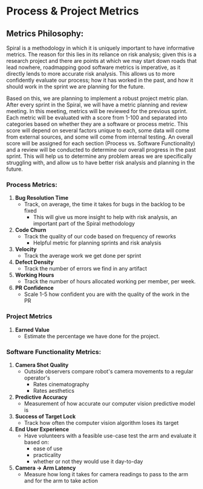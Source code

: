 # Process & Project Metrics

## Metrics Philosophy:

Spiral is a methodology in which it is uniquely important to have informative metrics.  The reason for this lies in its reliance on risk analysis; given this is a research project and there are points at which we may start down roads that lead nowhere, roadmapping good software metrics is imperative, as it directly lends to more accurate risk analysis.  This allows us to more confidently evaluate our process; how it has worked in the past, and how it should work in the sprint we are planning for the future.

Based on this, we are planning to implement a robust project metric plan.  After every sprint in the Spiral, we will have a metric planning and review meeting.  In this meeting, metrics will be reviewed for the previous sprint.  Each metric will be evaluated with a score from 1-100 and separated into categories based on whether they are a software or process metric.  This score will depend on several factors unique to each, some data will come from external sources, and some will come from internal testing.  An overall score will be assigned for each section (Process vs. Software Functionality) and a review will be conducted to determine our overall progress in the past sprint.  This will help us to determine any problem areas we are specifically struggling with, and allow us to have better risk analysis and planning in the future.

### Process Metrics:
1. **Bug Resolution Time**
	- Track, on average, the time it takes for bugs in the backlog to be fixed
		- This will give us more insight to help with risk analysis, an important part of the Spiral methodology
2. **Code Churn**
	- Track the quality of our code based on frequency of reworks
		- Helpful metric for planning sprints and risk analysis
3. **Velocity**
	- Track the average work we get done per sprint
4. **Defect Density**
	- Track the number of errors we find in any artifact
5. **Working Hours**
	- Track the number of hours allocated working per member, per week.
6. **PR Confidence**
	- Scale 1-5 how confident you are with the quality of the work in the PR

### Project Metrics
1. **Earned Value**
	- Estimate the percentage we have done for the project. 

### Software Functionality Metrics:

1. **Camera Shot Quality**
	- Outside observers compare robot's camera movements to a regular operator's
		- Rates cinematography
		- Rates aesthetics
2. **Predictive Accuracy**
	- Measurement of how accurate our computer vision predictive model is
3. **Success of Target Lock**
	- Track how often the computer vision algorithm loses its target
4. **End User Experience**
	- Have volunteers with a feasible use-case test the arm and evaluate it based on:
		- ease of use
		- practicality
		- whether or not they would use it day-to-day
5. **Camera -> Arm Latency**
	- Measure how long it takes for camera readings to pass to the arm and for the arm to take action